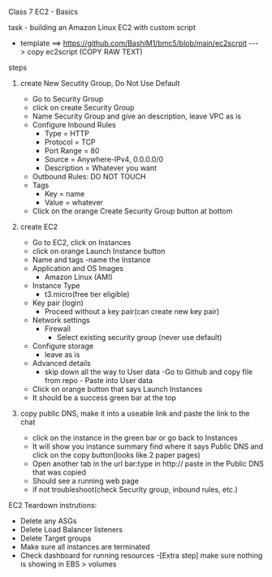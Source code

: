 
Class 7 EC2 - Basics

task - building an Amazon Linux EC2 with custom script

- template ==> https://github.com/BashiM1/bmc5/blob/main/ec2scrpit ---> copy ec2script (COPY RAW TEXT)	

steps
1. create New Secutity Group, Do Not Use Default
	- Go to Security Group
	- click on create Security Group
	- Name Security Group and give an description, leave VPC as is
	- Configure Inbound Rules
		- Type = HTTP
		- Protocol = TCP
		- Port Range = 80
		- Source = Anywhere-IPv4, 0.0.0.0/0
		- Description = Whatever you want
	- Outbound Rules: DO NOT TOUCH
	- Tags 
		- Key = name
		- Value = whatever
	- Click on the orange Create Security Group button at bottom
	
2. create EC2
	- Go to EC2, click on Instances
	- click on orange Launch Instance button
	- Name and tags 
		-name the Instance
	- Application and OS Images 
		- Amazon Linux (AMI)
	- Instance Type
		- t3.micro(free tier eligible) 
	- Key pair (login)
		- Proceed without a key pair(can create new key pair)
	- Network settings
		- Firewall
			- Select existing security group (never use default)
	- Configure storage 
		- leave as is 
	- Advanced details
		- skip down all the way to User data
			-Go to Github and copy file from repo
				- Paste into User data
	- Click on orange button that says Launch Instances
	- It should be a success green bar at the top

3. copy public DNS, make it into a useable link and paste the link to the chat
	- click on the instance in the green bar or go back to Instances
	- It will show you instance summary find where it says Public DNS and click on the copy button(looks like 2 paper pages)
	- Open another tab in the url bar:type in http:// paste in the Public DNS that was copied 
	- Should see a running web page
	- if not troubleshoot(check Security group, inbound rules, etc.) 




EC2 Teardown instrutions:
- Delete any ASGs 
- Delete Load Balancer listeners 
- Delete Target groups
- Make sure all instances are terminated
- Check dashboard for running resources
-[Extra step] make sure nothing is showing in EBS > volumes
